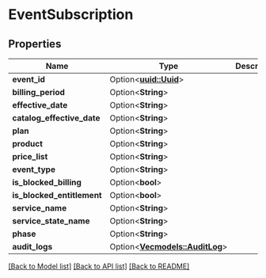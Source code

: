 # EventSubscription

## Properties

Name | Type | Description | Notes
------------ | ------------- | ------------- | -------------
**event_id** | Option<[**uuid::Uuid**](uuid::Uuid.md)> |  | [optional]
**billing_period** | Option<**String**> |  | [optional]
**effective_date** | Option<**String**> |  | [optional]
**catalog_effective_date** | Option<**String**> |  | [optional]
**plan** | Option<**String**> |  | [optional]
**product** | Option<**String**> |  | [optional]
**price_list** | Option<**String**> |  | [optional]
**event_type** | Option<**String**> |  | [optional]
**is_blocked_billing** | Option<**bool**> |  | [optional]
**is_blocked_entitlement** | Option<**bool**> |  | [optional]
**service_name** | Option<**String**> |  | [optional]
**service_state_name** | Option<**String**> |  | [optional]
**phase** | Option<**String**> |  | [optional]
**audit_logs** | Option<[**Vec<models::AuditLog>**](AuditLog.md)> |  | [optional]

[[Back to Model list]](../README.md#documentation-for-models) [[Back to API list]](../README.md#documentation-for-api-endpoints) [[Back to README]](../README.md)


